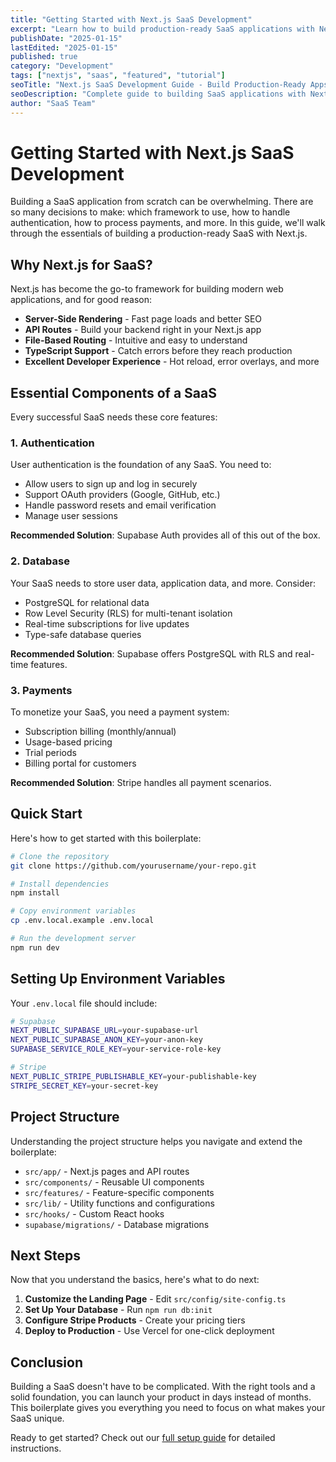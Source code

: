 ```yaml
---
title: "Getting Started with Next.js SaaS Development"
excerpt: "Learn how to build production-ready SaaS applications with Next.js, including authentication, payments, and database setup."
publishDate: "2025-01-15"
lastEdited: "2025-01-15"
published: true
category: "Development"
tags: ["nextjs", "saas", "featured", "tutorial"]
seoTitle: "Next.js SaaS Development Guide - Build Production-Ready Apps"
seoDescription: "Complete guide to building SaaS applications with Next.js. Learn authentication, payments, database setup, and deployment."
author: "SaaS Team"
---
```


# Getting Started with Next.js SaaS Development

Building a SaaS application from scratch can be overwhelming. There are so many decisions to make: which framework to use, how to handle authentication, how to process payments, and more. In this guide, we'll walk through the essentials of building a production-ready SaaS with Next.js.

## Why Next.js for SaaS?

Next.js has become the go-to framework for building modern web applications, and for good reason:

- **Server-Side Rendering** - Fast page loads and better SEO
- **API Routes** - Build your backend right in your Next.js app
- **File-Based Routing** - Intuitive and easy to understand
- **TypeScript Support** - Catch errors before they reach production
- **Excellent Developer Experience** - Hot reload, error overlays, and more

## Essential Components of a SaaS

Every successful SaaS needs these core features:

### 1. Authentication

User authentication is the foundation of any SaaS. You need to:

- Allow users to sign up and log in securely
- Support OAuth providers (Google, GitHub, etc.)
- Handle password resets and email verification
- Manage user sessions

**Recommended Solution**: Supabase Auth provides all of this out of the box.

### 2. Database

Your SaaS needs to store user data, application data, and more. Consider:

- PostgreSQL for relational data
- Row Level Security (RLS) for multi-tenant isolation
- Real-time subscriptions for live updates
- Type-safe database queries

**Recommended Solution**: Supabase offers PostgreSQL with RLS and real-time features.

### 3. Payments

To monetize your SaaS, you need a payment system:

- Subscription billing (monthly/annual)
- Usage-based pricing
- Trial periods
- Billing portal for customers

**Recommended Solution**: Stripe handles all payment scenarios.

## Quick Start

Here's how to get started with this boilerplate:

```bash
# Clone the repository
git clone https://github.com/yourusername/your-repo.git

# Install dependencies
npm install

# Copy environment variables
cp .env.local.example .env.local

# Run the development server
npm run dev
```

## Setting Up Environment Variables

Your `.env.local` file should include:

```bash
# Supabase
NEXT_PUBLIC_SUPABASE_URL=your-supabase-url
NEXT_PUBLIC_SUPABASE_ANON_KEY=your-anon-key
SUPABASE_SERVICE_ROLE_KEY=your-service-role-key

# Stripe
NEXT_PUBLIC_STRIPE_PUBLISHABLE_KEY=your-publishable-key
STRIPE_SECRET_KEY=your-secret-key
```

## Project Structure

Understanding the project structure helps you navigate and extend the boilerplate:

- `src/app/` - Next.js pages and API routes
- `src/components/` - Reusable UI components
- `src/features/` - Feature-specific components
- `src/lib/` - Utility functions and configurations
- `src/hooks/` - Custom React hooks
- `supabase/migrations/` - Database migrations

## Next Steps

Now that you understand the basics, here's what to do next:

1. **Customize the Landing Page** - Edit `src/config/site-config.ts`
2. **Set Up Your Database** - Run `npm run db:init`
3. **Configure Stripe Products** - Create your pricing tiers
4. **Deploy to Production** - Use Vercel for one-click deployment

## Conclusion

Building a SaaS doesn't have to be complicated. With the right tools and a solid foundation, you can launch your product in days instead of months. This boilerplate gives you everything you need to focus on what makes your SaaS unique.

Ready to get started? Check out our [full setup guide](/docs/setup) for detailed instructions.
